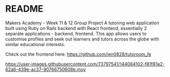 # README

Makers Academy - Week 11 & 12 Group Project
A tutoring web application built using Ruby on Rails backend with React frontend, essentially 2 separate applications - backend, frontend. This app allows users to customise profiles and seek out learners and tutors across the globe with similar educational interests.

Check out the frontend here: https://github.com/jen0828/tutoroom_fe

https://user-images.githubusercontent.com/73797541/144084102-f81f81a2-62a6-439e-ac37-90766750608e.mov

